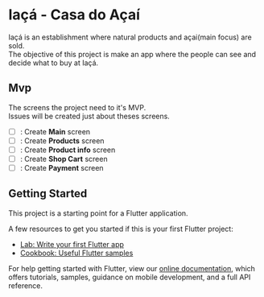 # Iaçá - Casa do Açaí
Iaçá is an establishment where natural products and açai(main focus) are sold.  
The objective of this project is make an app where the people can see and decide what to buy at Iaçá.

## Mvp
The screens the project need to it's MVP.   
Issues will be created just about theses screens.  

- [ ] : Create **Main** screen  
- [ ] : Create **Products** screen  
- [ ] : Create **Product info** screen  
- [ ] : Create **Shop Cart** screen  
- [ ] : Create **Payment** screen  
 
## Getting Started
This project is a starting point for a Flutter application.

A few resources to get you started if this is your first Flutter project:

- [Lab: Write your first Flutter app](https://flutter.dev/docs/get-started/codelab)
- [Cookbook: Useful Flutter samples](https://flutter.dev/docs/cookbook)

For help getting started with Flutter, view our
[online documentation](https://flutter.dev/docs), which offers tutorials,
samples, guidance on mobile development, and a full API reference.
